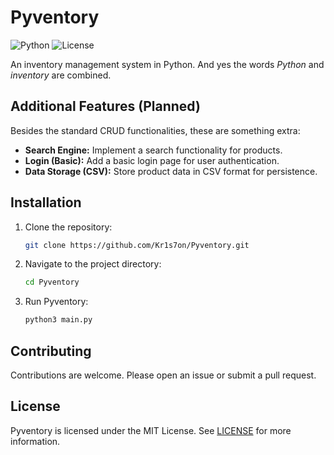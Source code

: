 # Pyventory
![Python](https://img.shields.io/badge/python-v3.1-blue.svg)
![License](https://img.shields.io/badge/license-MIT-white.svg)

An inventory management system in Python. And yes the words *Python* and *inventory* are combined.

## Additional Features (Planned)

Besides the standard CRUD functionalities, these are something extra:

- **Search Engine:** Implement a search functionality for products.
- **Login (Basic):** Add a basic login page for user authentication.
- **Data Storage (CSV):** Store product data in CSV format for persistence.

## Installation

1. Clone the repository:

    ```bash
    git clone https://github.com/Kr1s7on/Pyventory.git
    ```

2. Navigate to the project directory:

    ```bash
    cd Pyventory
    ```

3. Run Pyventory:

    ```bash
    python3 main.py
    ```

## Contributing

Contributions are welcome. Please open an issue or submit a pull request.

## License

Pyventory is licensed under the MIT License. See [LICENSE](LICENSE) for more information.